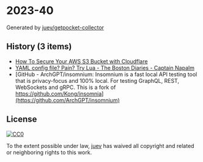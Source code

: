# 2023-40

Generated by [juev/getpocket-collector](https://github.com/juev/getpocket-collector)

## History (3 items)

- [How To Secure Your AWS S3 Bucket with Cloudflare](https://www.joshuagilless.com/aws-s3-cloudflare-bucket-policy)
- [YAML config file? Pain? Try Lua - The Boston Diaries - Captain Napalm](https://boston.conman.org/2023/09/29.1)
- [GitHub - ArchGPT/insomnium: Insomnium is a fast local API testing tool that is privacy-focus and 100% local. For testing GraphQL, REST, WebSockets and gRPC. This is a fork of https://github.com/Kong/insomnia](https://github.com/ArchGPT/insomnium)

## License

[![CC0](https://mirrors.creativecommons.org/presskit/buttons/88x31/svg/cc-zero.svg)](https://creativecommons.org/publicdomain/zero/1.0/)

To the extent possible under law, [juev](https://github.com/juev) has waived all copyright and related or neighboring rights to this work.
